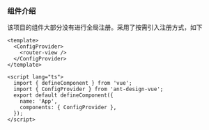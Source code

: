 ### 组件介绍

该项目的组件大部分没有进行全局注册。采用了按需引入注册方式，如下

```vue
<template>
  <ConfigProvider>
    <router-view />
  </ConfigProvider>
</template>

<script lang="ts">
  import { defineComponent } from 'vue';
  import { ConfigProvider } from 'ant-design-vue';
  export default defineComponent({
    name: 'App',
    components: { ConfigProvider },
  });
</script>
```

